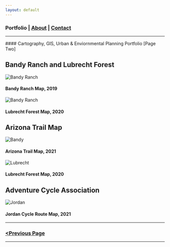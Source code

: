 ```yaml
---
layout: default
---
```


<title>Glenn Ingram Cartography</title>

### Portfolio | [About](./about.md) | [Contact](./contact.md)

<hr> 
#### Cartography, GIS, Urban & Enviornmental Planning Portfolio [Page Two]

## Bandy Ranch and Lubrecht Forest

![Bandy Ranch](https://glenningram.github.io/assets/img/)
#### Bandy Ranch Map, 2019

![Bandy Ranch](https://glenningram.github.io/assets/img/)
#### Lubrecht Forest Map, 2020

## Arizona Trail Map

![Bandy](https://glenningram.github.io/assets/img/)
#### Arizona Trail Map, 2021

![Lubrecht](https://glenningram.github.io/assets/img/)
#### Lubrecht Forest Map, 2020


## Adventure Cycle Association

![Jordan](https://glenningram.github.io/assets/img/)
#### Jordan Cycle Route Map, 2021

<hr> 

### [<Previous Page](./index.md)

<hr>
